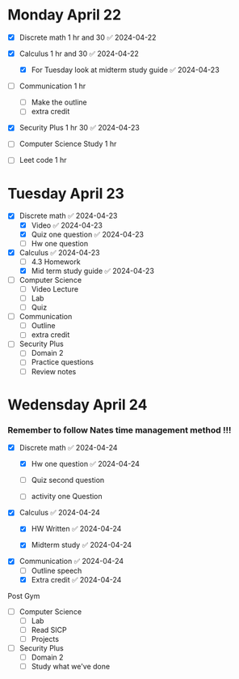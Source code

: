 
# Monday April 22

- [x] Discrete math 1 hr and 30 ✅ 2024-04-22
- [x] Calculus 1 hr and 30 ✅ 2024-04-22
	- [x] For Tuesday look at midterm study guide ✅ 2024-04-23
- [ ] Communication 1 hr 
	- [ ] Make the outline 
	- [ ] extra credit 
- [x] Security Plus 1 hr 30 ✅ 2024-04-23
- [ ] Computer Science Study 1 hr 
- [ ] Leet code 1 hr 


# Tuesday April 23

- [x] Discrete math ✅ 2024-04-23
	- [x] Video ✅ 2024-04-23
	- [x] Quiz one question ✅ 2024-04-23
	- [ ] Hw one question 

- [x] Calculus ✅ 2024-04-23
	- [ ] 4.3 Homework 
	- [x] Mid term study guide ✅ 2024-04-23

- [ ] Computer Science 
	- [ ]  Video Lecture
	- [ ] Lab 
	- [ ] Quiz

- [ ] Communication 
	- [ ]  Outline 
	- [ ] extra credit 

- [ ] Security Plus 
	- [ ] Domain 2 
	- [ ] Practice questions 
	- [ ] Review notes 

# Wedensday April 24 

### Remember to follow Nates time management method !!!


- [x] Discrete math ✅ 2024-04-24
	- [x] Hw one question ✅ 2024-04-24
	- [ ] Quiz second question 
	- [ ] activity  one Question 


- [x] Calculus ✅ 2024-04-24
	- [x] HW Written ✅ 2024-04-24
	- [x] Midterm study ✅ 2024-04-24


- [x] Communication ✅ 2024-04-24
	- [ ] Outline speech
	- [x] Extra credit ✅ 2024-04-24

Post Gym 
- [ ] Computer Science 
	- [ ] Lab 
	- [ ] Read SICP
	- [ ] Projects 

- [ ] Security Plus 
	- [ ] Domain 2 
	- [ ] Study what we've done